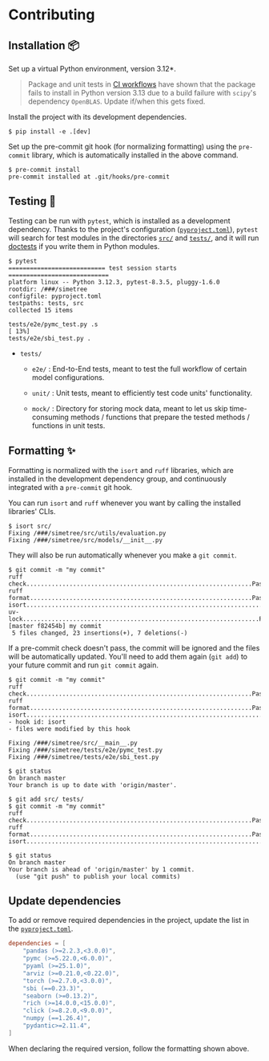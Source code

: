 # Contributing

## Installation 📦️

Set up a virtual Python environment, version 3.12*.

> Package and unit tests in [CI workflows](.github/workflows) have shown that the package fails to install in Python version 3.13 due to a build failure with `scipy`'s dependency `OpenBLAS`. Update if/when this gets fixed.

Install the project with its development dependencies.

```console
$ pip install -e .[dev]
```

Set up the pre-commit git hook (for normalizing formatting) using the `pre-commit` library, which is automatically installed in the above command.

```console
$ pre-commit install
pre-commit installed at .git/hooks/pre-commit
```

## Testing 🧪

Testing can be run with `pytest`, which is installed as a development dependency. Thanks to the project's configuration ([`pyproject.toml`](./pyproject.toml)), `pytest` will search for test modules in the directories [`src/`](./src/) and [`tests/`](./tests/), and it will run [doctests](https://docs.python.org/3/library/doctest.html) if you write them in Python modules.

```console
$ pytest
=========================== test session starts ============================
platform linux -- Python 3.12.3, pytest-8.3.5, pluggy-1.6.0
rootdir: /###/simetree
configfile: pyproject.toml
testpaths: tests, src
collected 15 items

tests/e2e/pymc_test.py .s                                                                                                        [ 13%]
tests/e2e/sbi_test.py .

```

- `tests/`

    - `e2e/` : End-to-End tests, meant to test the full workflow of certain model configurations.

    - `unit/` : Unit tests, meant to efficiently test code units' functionality.

    - `mock/` : Directory for storing mock data, meant to let us skip time-consuming methods / functions that prepare the tested methods / functions in unit tests.


## Formatting ✨

Formatting is normalized with the `isort` and `ruff` libraries, which are installed in the development dependency group, and continuously integrated with a `pre-commit` git hook.

You can run `isort` and `ruff` whenever you want by calling the installed libraries' CLIs.

```console
$ isort src/
Fixing /###/simetree/src/utils/evaluation.py
Fixing /###/simetree/src/models/__init__.py
```

They will also be run automatically whenever you make a `git commit`.

```console
$ git commit -m "my commit"
ruff check...............................................................Passed
ruff format..............................................................Passed
isort....................................................................Passed
uv-lock..................................................................Passed
[master f82454b] my commit
 5 files changed, 23 insertions(+), 7 deletions(-)
```

If a pre-commit check doesn't pass, the commit will be ignored and the files will be automatically updated. You'll need to add them again (`git add`) to your future commit and run `git commit` again.

```console
$ git commit -m "my commit"
ruff check...............................................................Passed
ruff format..............................................................Passed
isort....................................................................Failed
- hook id: isort
- files were modified by this hook

Fixing /###/simetree/src/__main__.py
Fixing /###/simetree/tests/e2e/pymc_test.py
Fixing /###/simetree/tests/e2e/sbi_test.py

$ git status
On branch master
Your branch is up to date with 'origin/master'.

$ git add src/ tests/
$ git commit -m "my commit"
ruff check...............................................................Passed
ruff format..............................................................Passed
isort....................................................................Passed

$ git status
On branch master
Your branch is ahead of 'origin/master' by 1 commit.
  (use "git push" to publish your local commits)
```

## Update dependencies

To add or remove required dependencies in the project, update the list in the [`pyproject.toml`](./pyproject.toml).

```toml
dependencies = [
    "pandas (>=2.2.3,<3.0.0)",
    "pymc (>=5.22.0,<6.0.0)",
    "pyaml (>=25.1.0)",
    "arviz (>=0.21.0,<0.22.0)",
    "torch (>=2.7.0,<3.0.0)",
    "sbi (==0.23.3)",
    "seaborn (>=0.13.2)",
    "rich (>=14.0.0,<15.0.0)",
    "click (>=8.2.0,<9.0.0)",
    "numpy (==1.26.4)",
    "pydantic>=2.11.4",
]
```

When declaring the required version, follow the formatting shown above.

